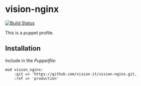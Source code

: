 # vision-nginx

[![Build Status](https://travis-ci.org/vision-it/vision-nginx.svg?branch=production)](https://travis-ci.org/vision-it/vision-nginx)

This is a puppet profile.

## Installation

Include in the *Puppetfile*:

```
mod vision_nginx:
    :git => 'https://github.com/vision-it/vision-nginx.git,
    :ref => 'production'
```

